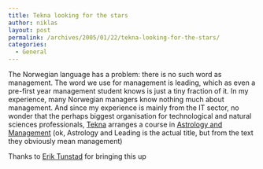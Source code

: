 ```yaml
---
title: Tekna looking for the stars
author: niklas
layout: post
permalink: /archives/2005/01/22/tekna-looking-for-the-stars/
categories:
  - General
---
```

The Norwegian language has a problem: there is no such word as management. The word we use for management is leading, which as even a pre-first year management student knows is just a tiny fraction of it. In my experience, many Norwegian managers know nothing much about management. And since my experience is mainly from the IT sector, no wonder that the perhaps biggest organisation for technological and natural sciences professionals, [Tekna][1] arranges a course in [Astrology and Management][2] (ok, Astrology and Leading is the actual title, but from the text they obviously mean management)

Thanks to [Erik Tunstad][3] for bringing this up

 [1]: http://www.tekna.no
 [2]: http://www.tekna.no/index.asp?startID=&strUrl=//applications/System/publish/view/showobject.asp?infoobjectid=1007609&topExpand=1000021&subExpand=&dep=&activemenuid=&pict=&course=1&subMenu=&lfive=&leftmenuid=
 [3]: http://www.forskning.no/Artikler/2005/januar/1106229854.47
